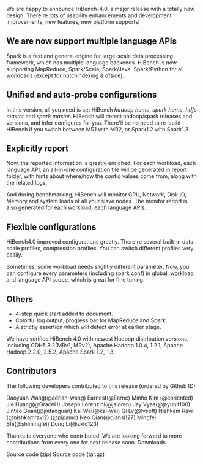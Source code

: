 We are happy to announce HiBench-4.0, a major release with a totally new design. There're lots of usability  enhancements and development improvements, new features, new platform supports!

## We are now support multiple language APIs ##

Spark is a fast and general engine for large-scale data processing framework, which has multiple language backends. HiBench is now supporting MapReduce, Spark/Scala, Spark/Java, Spark/Python for all workloads (except for nutchindexing & dfsioe).

## Unified and auto-probe configurations ##

In this version, all you need is set HiBench *hadoop home*, *spark home*, *hdfs master* and *spark master*. HiBench will detect hadoop/spark releases and versions, and infer configures for you. There'll be no need to re-build HiBench if you switch between MR1 with MR2, or Spark1.2 with Spark1.3.

## Explicitly report ##

Now, the reported information is greatly enriched. For each workload, each language API, an all-in-one configuration file will be generated in report folder, with hints about where/how the config values come from, along with the related logs.

And during benchmarking, HiBench will monitor CPU, Network, Disk IO, Memory and system loads of all your slave nodes. The monitor report is also generated for each workload, each language APIs.

## Flexible configurations ##

HiBench4.0 improved configurations greatly. There're several built-in data scale profiles, compression profiles. You can switch different profiles very easily.

Sometimes, some workload needs slightly different parameter. Now, you can configure every parameters (including spark conf) in global, workload and language API scope, which is great for fine tuning.

## Others ##

  - 4-step quick start added to document.
  - Colorful log output, progress bar for MapReduce and Spark.
  - A strictly assertion which will detect error at earlier stage.

We have verified HiBench 4.0 with newest Hadoop distribution versions, including CDH5.3.2(MRv1, MRv2), Apache Hadoop 1.0.4, 1.2.1,  Apache Hadoop 2.2.0, 2.5.2, Apache Spark 1.2, 1.3.

## Contributors ##

The following developers contributed to this release (ordered by Github ID):

Daoyuan Wang(@adrian-wang)
Earnest(@Earne)
Minho Kim (@eoriented)
Jie Huang(@GraceH)
Joseph Lorenzini(@jaloren)
Jay Vyas(@jayunit100)
Jintao Guan(@jintaoguan)
Kai Wei(@kai-wei)
Qi Lv(@lvsoft)
Nishkam Ravi (@nishkamravi2)
(@pipamc)
Neo Qian(@qiansl127)
Mingfei Shi(@shimingfei)
Dong Li(@zkld123)

Thanks to everyone who contributed! We are looking forward to more contributions from every one for next release soon.
Downloads

 Source code (zip)
 Source code (tar.gz)
